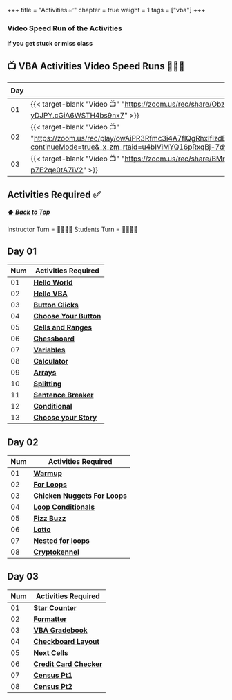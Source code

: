 +++
title = "Activities ✅"
chapter = true
weight = 1
tags = ["vba"] 
+++

### Video Speed Run  of the Activities 
**if you get stuck or miss class**


## 📺 VBA Activities Video Speed Runs 🏃‍♀️🏃
| Day | Mac 🍎 | Duration    | Window 🖼️ | Duration |
| ------  | ------ | ----------- |---------  | --------- |
| 01 | {{< target-blank "Video 📺" "https://zoom.us/rec/share/ObzhEeMjvqdvunHJG0z6Ms-hdhkfunzXctd5K2VSI-3lWw9eaETVmScxM-yDJPY.cGiA6WSTH4bs9nx7" >}}   |  01:07:00  ⏲️  | {{< target-blank "Video 📺" "https://zoom.us/rec/share/ObzhEeMjvqdvunHJG0z6Ms-hdhkfunzXctd5K2VSI-3lWw9eaETVmScxM-yDJPY.cGiA6WSTH4bs9nx7" >}}   | 01:07:00  ⏲️   |
| 02 | {{< target-blank "Video 📺" "https://zoom.us/rec/play/owAiPR3Rfmc3i4A7flQgRhxIfIzdB4AmnEqDTDchW2ma69KKA62yIYDVYhs0Ck7_tRNvUhiQ7FjPnCJu.vG5JTo98KbHGrv8S?continueMode=true&_x_zm_rtaid=u4bIViMYQ16pRxqBj-7dyg.1671597073348.45fa9d84da5ada42d728bd765d4bae4a&_x_zm_rhtaid=444" >}}  |  00:44:54  ⏲️ |  {{< target-blank "Video 📺" "https://zoom.us/rec/play/owAiPR3Rfmc3i4A7flQgRhxIfIzdB4AmnEqDTDchW2ma69KKA62yIYDVYhs0Ck7_tRNvUhiQ7FjPnCJu.vG5JTo98KbHGrv8S?continueMode=true&_x_zm_rtaid=u4bIViMYQ16pRxqBj-7dyg.1671597073348.45fa9d84da5ada42d728bd765d4bae4a&_x_zm_rhtaid=444" >}}  |  00:44:54 ⏲️ |
| 03 | {{< target-blank "Video 📺" "https://zoom.us/rec/share/BMmU9QEtrpFId6wJucgjIOYGQRa6KoK6-ms5Rbsz2rNawqwQTQ7ROVMXxZ8Mdmon.XY-p7E2qe0tA7iV2" >}}  |  01:52:27  ⏲️ |  {{< target-blank "Video 📺" "https://zoom.us/rec/share/BMmU9QEtrpFId6wJucgjIOYGQRa6KoK6-ms5Rbsz2rNawqwQTQ7ROVMXxZ8Mdmon.XY-p7E2qe0tA7iV2" >}}  |  01:52:27 ⏲️ |


## Activities Required ✅
#####  [ ⬆️ Back to Top](#vba-activities-video-speed-runs)
Instructor Turn = 👩‍🏫🧑‍🏫
Students Turn = 👩‍🎓👨‍🎓


## Day 01
| Num | Activities Required                                          |
| --- | ------------------------------------------------------------ | 
| 01  | **[Hello World](./day-01/01-hello-world)**   |
| 02  | **[Hello VBA](./day-01/02-hello-vba)**   |
| 03  | **[Button Clicks](./day-01/03-button-clicks)**   |
| 04  | **[Choose Your Button](./day-01/04-choose-your-button)**   |
| 05  | **[Cells and Ranges](./day-01/05-cells-and-ranges)**   |
| 06  | **[Chessboard](./day-01/06-chessboard)**   |
| 07  | **[Variables](./day-01/07-variables)**   |
| 08  | **[Calculator](./day-01/08-calculator)**   |
| 09  | **[Arrays](./day-01/09-arrays)**   |
| 10  | **[Splitting](./day-01/10-splitting)**   |
| 11  | **[Sentence Breaker](./day-01/11-sentence-breaker)**   |
| 12  | **[Conditional](./day-01/12-conditional)**   |
| 13  | **[Choose your Story](./day-01/13-choose-your-story)**   |

## Day 02
| Num | Activities Required                                          |
| --- | ------------------------------------------------------------ | 
| 01  | **[Warmup](./day-02/01-warmup)**   |
| 02  | **[For Loops](./day-02/02-forloops)**   |
| 03  | **[Chicken Nuggets For Loops](./day-02/03-chicken-nuggets-for-loop)**   |
| 04  | **[Loop Conditionals](./day-02/loop-conditionals)**   |
| 05  | **[Fizz Buzz](./day-02/05-fizz-buzz)**   |
| 06  | **[Lotto](./day-02/lotto)**   |
| 07  | **[Nested for loops](./day-02/07-nested-for-loops)**   |
| 08  | **[Cryptokennel](./day-02/08-cryptokennel)**   |


## Day 03
| Num | Activities Required                                          |
| --- | ------------------------------------------------------------ | 
| 01  | **[Star Counter](./day-03/01-star-counter)**   |
| 02  | **[Formatter](./day-03/02-formatter)**   |
| 03  | **[VBA Gradebook](./day-03/03-vba-gradebook)**   |
| 04  | **[Checkboard Layout](./day-03/04-checkerboard-layout)**   |
| 05  | **[Next Cells](./day-03/05-next-cells)**   |
| 06  | **[Credit Card Checker](./day-03/06-credit-card-checker)**   |
| 07  | **[Census Pt1](./day-03/07-census-pt1)**   |
| 08  | **[Census Pt2](./day-03/08-census-pt2)**   |


